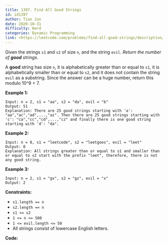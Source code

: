 ```yaml
---
title: 1397. Find All Good Strings
id: id1397
author: Tian Jun
date: 2020-10-31
difficulty: Hard
categories: Dynamic Programming
link: <https://leetcode.com/problems/find-all-good-strings/description/>
---
```


Given the strings `s1` and `s2` of size `n`, and the string `evil`. _Return
the number of **good** strings_.

A **good** string has size `n`, it is alphabetically greater than or equal to
`s1`, it is alphabetically smaller than or equal to `s2`, and it does not
contain the string `evil` as a substring. Since the answer can be a huge
number, return this modulo 10^9 + 7.



**Example 1:**
            
	Input: n = 2, s1 = "aa", s2 = "da", evil = "b"    
	Output: 51     
	Explanation: There are 25 good strings starting with 'a': "aa","ac","ad",...,"az". Then there are 25 good strings starting with 'c': "ca","cc","cd",...,"cz" and finally there is one good string starting with 'd': "da".     

**Example 2:**
            
	Input: n = 8, s1 = "leetcode", s2 = "leetgoes", evil = "leet"    
	Output: 0     
	Explanation: All strings greater than or equal to s1 and smaller than or equal to s2 start with the prefix "leet", therefore, there is not any good string.    

**Example 3:**
            
	Input: n = 2, s1 = "gx", s2 = "gz", evil = "x"    
	Output: 2    



**Constraints:**

  * `s1.length == n`
  * `s2.length == n`
  * `s1 <= s2`
  * `1 <= n <= 500`
  * `1 <= evil.length <= 50`
  * All strings consist of lowercase English letters.


**Code:**
